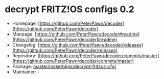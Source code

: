 # decrypt FRITZ!OS configs 0.2
 - Homepage: [https://github.com/PeterPawn/decoder](https://github.com/PeterPawn/decoder)
 - Manpage: [https://github.com/PeterPawn/decoder#readme](https://github.com/PeterPawn/decoder#readme)
 - Changelog: [https://github.com/PeterPawn/decoder/releases](https://github.com/PeterPawn/decoder/releases)
 - Repository: [https://github.com/PeterPawn/decoder/commits/master](https://github.com/PeterPawn/decoder/commits/master)
 - Package: [master/make/pkgs/decrypt-fritzos-cfg/](https://github.com/Freetz-NG/freetz-ng/tree/master/make/pkgs/decrypt-fritzos-cfg/)
 - Maintainer: -

